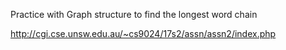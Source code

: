 Practice with Graph structure to find the longest word chain


http://cgi.cse.unsw.edu.au/~cs9024/17s2/assn/assn2/index.php
